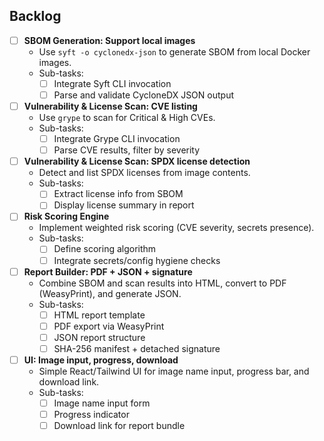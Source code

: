 ## Backlog

- [ ] **SBOM Generation: Support local images**
  - Use `syft -o cyclonedx-json` to generate SBOM from local Docker images.
  - Sub-tasks:
    - [ ] Integrate Syft CLI invocation
    - [ ] Parse and validate CycloneDX JSON output

- [ ] **Vulnerability & License Scan: CVE listing**
  - Use `grype` to scan for Critical & High CVEs.
  - Sub-tasks:
    - [ ] Integrate Grype CLI invocation
    - [ ] Parse CVE results, filter by severity

- [ ] **Vulnerability & License Scan: SPDX license detection**
  - Detect and list SPDX licenses from image contents.
  - Sub-tasks:
    - [ ] Extract license info from SBOM
    - [ ] Display license summary in report

- [ ] **Risk Scoring Engine**
  - Implement weighted risk scoring (CVE severity, secrets presence).
  - Sub-tasks:
    - [ ] Define scoring algorithm
    - [ ] Integrate secrets/config hygiene checks

- [ ] **Report Builder: PDF + JSON + signature**
  - Combine SBOM and scan results into HTML, convert to PDF (WeasyPrint), and generate JSON.
  - Sub-tasks:
    - [ ] HTML report template
    - [ ] PDF export via WeasyPrint
    - [ ] JSON report structure
    - [ ] SHA-256 manifest + detached signature

- [ ] **UI: Image input, progress, download**
  - Simple React/Tailwind UI for image name input, progress bar, and download link.
  - Sub-tasks:
    - [ ] Image name input form
    - [ ] Progress indicator
    - [ ] Download link for report bundle
